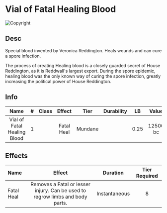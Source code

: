 # Vial of Fatal Healing Blood

![Copyright](./../VialOfMinorHealingBlood/VialOfHealingBlood.png)

## Desc

Special blood invented by Veronica Reddington. Heals wounds and can cure a spore infection.

The process of creating Healing blood is a closely guarded secret of House Reddington, as it is Reddwall's largest export. During the spore epidemic, healing blood was the only known way of curing the spore infection, greatly increasing the political power of House Reddington.

## Info

|            Name            | # | Class |   Effect   |  Tier  | Durability |  LB  |  Value  |
| :-------------------------: | :-: | :---: | :--------: | :-----: | :--------: | :--: | :------: |
| Vial of Fatal Healing Blood | 1 |      | Fatal Heal | Mundane |            | 0.25 | 12500 bc |

## Effects

| Name       |                                    Effect                                    |   Duration   | Tier Required |
| :--------- | :---------------------------------------------------------------------------: | :-----------: | :-----------: |
| Fatal Heal | Removes a Fatal or lesser injury. Can be used to regrow limbs and body parts. | Instantaneous |       8       |
